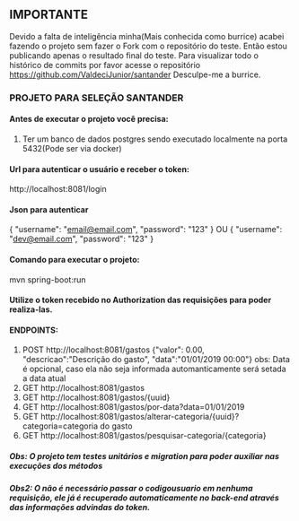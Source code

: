 ## IMPORTANTE
Devido a falta de inteligência minha(Mais conhecida como burrice) acabei fazendo o projeto sem fazer o Fork com o repositório do teste. Então estou publicando apenas o resultado final do teste. Para visualizar todo o histórico de commits por favor acesse o repositório https://github.com/ValdeciJunior/santander
Desculpe-me a burrice.

### PROJETO PARA SELEÇÃO SANTANDER

#### Antes de executar o projeto você precisa:
1. Ter um banco de dados postgres sendo executado localmente na porta 5432(Pode ser via docker)

#### Url para autenticar o usuário e receber o token:
http://localhost:8081/login

#### Json para autenticar
{
	"username": "email@email.com",
	"password": "123"
}
OU
{
	"username": "dev@email.com",
	"password": "123"
}

#### Comando para executar o projeto:
mvn spring-boot:run

#### Utilize o token recebido no Authorization das requisições para poder realiza-las.

#### ENDPOINTS:

1. POST http://localhost:8081/gastos {"valor": 0.00, "descricao":"Descrição do gasto", "data":"01/01/2019 00:00"} obs: Data é opcional, caso ela não seja informada automanticamente será setada a data atual
2. GET http://localhost:8081/gastos
3. GET http://localhost:8081/gastos/{uuid}
4. GET http://localhost:8081/gastos/por-data?data=01/01/2019
5. GET http://localhost:8081/gastos/alterar-categoria/{uuid}?categoria=categoria do gasto
6. GET http://localhost:8081/gastos/pesquisar-categoria/{categoria}

##### Obs: O projeto tem testes unitários e migration para poder auxiliar nas execuções dos métodos
##### Obs2: O não é necessário passar o codigousuario em nenhuma requisição, ele já é recuperado automaticamente no back-end através das informações advindas do token.
